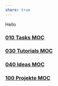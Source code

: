 ```yaml
---
share: true
---
```



Hello

### [010 Tasks MOC](010%20Tasks%20MOC.md)
### [030 Tutorials MOC](030%20Tutorials%20MOC.md)
### [040 Ideas MOC](040%20Ideas%20MOC.md)

### [100 Projekte MOC](100%20Projekte%20MOC.md)